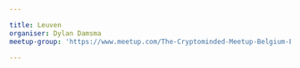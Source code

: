 ```yaml
---

title: Leuven
organiser: Dylan Damsma
meetup-group: 'https://www.meetup.com/The-Cryptominded-Meetup-Belgium-Edition/'

---
```


